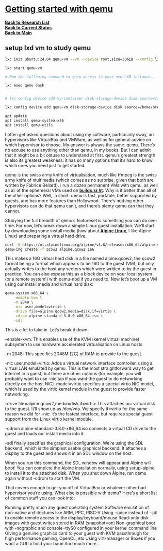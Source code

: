 # **[Getting started with qemu](https://drewdevault.com/2018/09/10/Getting-started-with-qemu.html)**

**[Back to Research List](../../../../research_list.md)**\
**[Back to Current Status](../../../../../development/status/weekly/current_status.md)**\
**[Back to Main](../../../../../README.md)**

## setup lxd vm to study qemu

```bash
lxc init ubuntu:24.04 qemu-vm --vm --device root,size=30GiB --config limits.cpu=2 --config limits.memory=8GiB

lxc start qemu-vm

# Run the following command to gain access to your new LXD instance..

lxc exec qemu bash


# lxc config device add my-container disk-storage-device disk source=/share/c1 path=/opt

lxc config device add qemu-vm disk-storage-device disk source=/home/brent/src/qemu path=/root/src/qemu

apt update
apt install qemu-system-x86
apt install qemu-utils
```

I often get asked questions about using my software, particularly sway, on hypervisors like VirtualBox and VMWare, as well as for general advice on which hypervisor to choose. My answer is always the same: qemu. There’s no excuse to use anything other than qemu, in my books. But I can admit that it might be a bit obtuse to understand at first. qemu’s greatest strength is also its greatest weakness: it has so many options that it’s hard to know which ones you need just to get started.

qemu is the swiss army knife of virtualisation, much like ffmpeg is the swiss army knife of multimedia (which comes as no surprise, given that both are written by Fabrice Bellard). I run a dozen permanent VMs with qemu, as well as all of the ephemeral VMs used on **[builds.sr.ht](https://meta.sr.ht/)**. Why is it better than all of the other options? Well, in short: qemu is fast, portable, better supported by guests, and has more features than Hollywood. There’s nothing other hypervisors can do that qemu can’t, and there’s plenty qemu can that they cannot.

Studying the full breadth of qemu’s featureset is something you can do over time. For now, let’s break down a simple Linux guest installation. We’ll start by downloading some install media (how about **[Alpine Linux](https://alpinelinux.org/)**, I like Alpine Linux) and preparing a virtual hard drive.

```bash
curl -O https://nl.alpinelinux.org/alpine/v3.8/releases/x86_64/alpine-standard-3.8.0-x86_64.iso
qemu-img create -f qcow2 alpine.qcow2 16G
```

This makes a 16G virtual hard disk in a file named alpine.qcow2, the qcow2 format being a format which appears to be 16G to the guest (VM), but only actually writes to the host any sectors which were written to by the guest in practice. You can also expose this as a block device on your local system (or a remote system!) with qemu-nbd if you need to. Now let’s boot up a VM using our install media and virtual hard disk:

```bash
qemu-system-x86_64 \
    -enable-kvm \
    -m 2048 \
    -nic user,model=virtio \
    -drive file=alpine.qcow2,media=disk,if=virtio \
    -cdrom alpine-standard-3.8.0-x86_64.iso \
    -sdl
```

This is a lot to take in. Let’s break it down:

-enable-kvm: This enables use of the KVM (kernel virtual machine) subsystem to use hardware accelerated virtualisation on Linux hosts.

-m 2048: This specifies 2048M (2G) of RAM to provide to the guest.

-nic user,model=virtio: Adds a virtual network interface controller, using a virtual LAN emulated by qemu. This is the most straightforward way to get internet in a guest, but there are other options (for example, you will probably want to use -nic tap if you want the guest to do networking directly on the host NIC). model=virtio specifies a special virtio NIC model, which is used by the virtio kernel module in the guest to provide faster networking.

-drive file=alpine.qcow2,media=disk,if=virtio: This attaches our virtual disk to the guest. It’ll show up as /dev/vda. We specify if=virtio for the same reason we did for -nic: it’s the fastest interface, but requires special guest support from the Linux virtio kernel module.

-cdrom alpine-standard-3.8.0-x86_64.iso connects a virtual CD drive to the guest and loads our install media into it.

-sdl finally specifies the graphical configuration. We’re using the SDL backend, which is the simplest usable graphical backend. It attaches a display to the guest and shows it in an SDL window on the host.

When you run this command, the SDL window will appear and Alpine will boot! You can complete the Alpine installation normally, using setup-alpine to install it to the attached disk. When you shut down Alpine, run qemu again without -cdrom to start the VM.

That covers enough to get you off of VirtualBox or whatever other bad hypervisor you’re using. What else is possible with qemu? Here’s a short list of common stuff you can look into:

Running pretty much any guest operating system
Software emulation of non-native architectures like ARM, PPC, RISC-V
Using -spice instead of -sdl to enable remote access to the display/keyboard/mouse
Read-only disk images with guest writes stored in RAM (snapshot=on)
Non-graphical boot with -nographic and console=ttyS0 configured in your kernel command line
Giving a genuine graphics card to your guest with KVM passthrough for high performance gaming, OpenCL, etc
Using virt-manager or Boxes if you want a GUI to hold your hand
And much more…
